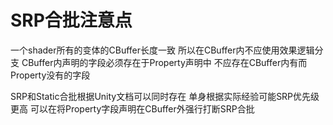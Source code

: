# SRP合批注意点
一个shader所有的变体的CBuffer长度一致 所以在CBuffer内不应使用效果逻辑分支
CBuffer内声明的字段必须存在于Property声明中 不应存在CBuffer内有而Property没有的字段

SRP和Static合批根据Unity文档可以同时存在 单身根据实际经验可能SRP优先级更高
可以在将Property字段声明在CBuffer外强行打断SRP合批